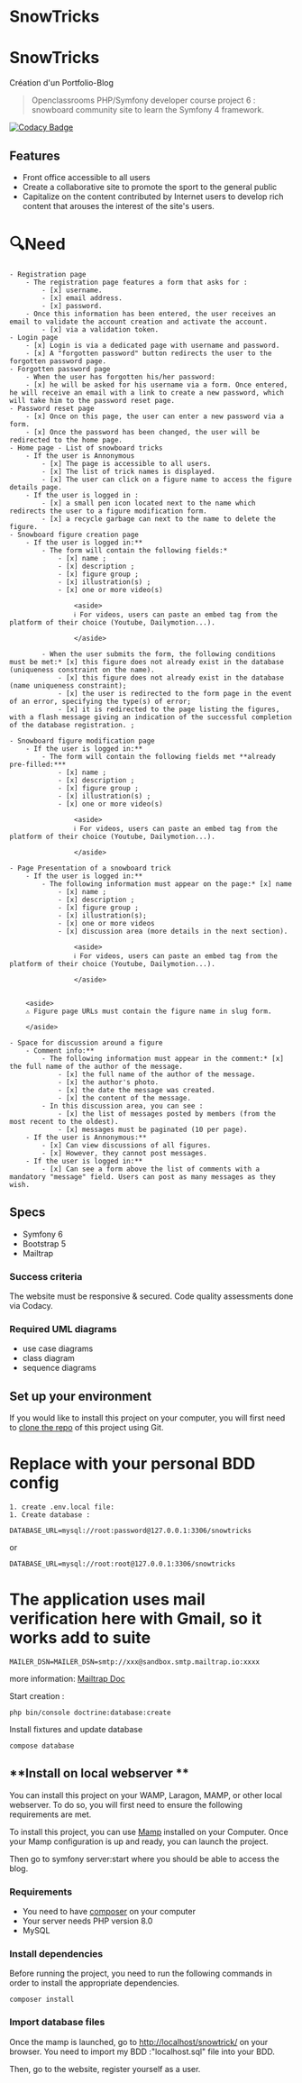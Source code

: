 SnowTricks
====
# SnowTricks

Création d'un Portfolio-Blog

> Openclassrooms PHP/Symfony developer course project 6 : snowboard community site to learn the Symfony 4 framework.

[![Codacy Badge](https://app.codacy.com/project/badge/Grade/16c567b246e54c2badd2806a2f69af2d)](https://app.codacy.com/gh/Getssone/Portfolio-Blog/dashboard?utm_source=gh&utm_medium=referral&utm_content=&utm_campaign=Badge_grade)

## Features

- Front office accessible to all users
- Create a collaborative site to promote the sport to the general public 
- Capitalize on the content contributed by Internet users to develop rich content that arouses the interest of the site's users.

# 🔍Need

    - Registration page
        - The registration page features a form that asks for :
            - [x] username.
            - [x] email address.
            - [x] password.
        - Once this information has been entered, the user receives an email to validate the account creation and activate the account.
            - [x] via a validation token.
    - Login page
        - [x] Login is via a dedicated page with username and password.
        - [x] A "forgotten password" button redirects the user to the forgotten password page.
    - Forgotten password page
        - When the user has forgotten his/her password:
        - [x] he will be asked for his username via a form. Once entered, he will receive an email with a link to create a new password, which will take him to the password reset page.
    - Password reset page
        - [x] Once on this page, the user can enter a new password via a form.
        - [x] Once the password has been changed, the user will be redirected to the home page.
    - Home page - List of snowboard tricks
        - If the user is Annonymous
            - [x] The page is accessible to all users.
            - [x] The list of trick names is displayed.
            - [x] The user can click on a figure name to access the figure details page.
        - If the user is logged in :
            - [x] a small pen icon located next to the name which redirects the user to a figure modification form.
            - [x] a recycle garbage can next to the name to delete the figure.
    - Snowboard figure creation page
        - If the user is logged in:**
            - The form will contain the following fields:*
                - [x] name ;
                - [x] description ;
                - [x] figure group ;
                - [x] illustration(s) ;
                - [x] one or more video(s)
                    
                    <aside>
                    ℹ️ For videos, users can paste an embed tag from the platform of their choice (Youtube, Dailymotion...).
                    
                    </aside>
                    
            - When the user submits the form, the following conditions must be met:* [x] this figure does not already exist in the database (uniqueness constraint on the name).
                - [x] this figure does not already exist in the database (name uniqueness constraint);
                - [x] the user is redirected to the form page in the event of an error, specifying the type(s) of error;
                - [x] it is redirected to the page listing the figures, with a flash message giving an indication of the successful completion of the database registration. ;

    - Snowboard figure modification page
        - If the user is logged in:**
            - The form will contain the following fields met **already pre-filled:***
                - [x] name ;
                - [x] description ;
                - [x] figure group ;
                - [x] illustration(s) ;
                - [x] one or more video(s)
                    
                    <aside>
                    ℹ️ For videos, users can paste an embed tag from the platform of their choice (Youtube, Dailymotion...).
                    
                    </aside>

    - Page Presentation of a snowboard trick
        - If the user is logged in:**
            - The following information must appear on the page:* [x] name
                - [x] name ;
                - [x] description ;
                - [x] figure group ;
                - [x] illustration(s);
                - [x] one or more videos
                - [x] discussion area (more details in the next section).
                    
                    <aside>
                    ℹ️ For videos, users can paste an embed tag from the platform of their choice (Youtube, Dailymotion...).
                    
                    </aside>
                    
        
        <aside>
        ⚠️ Figure page URLs must contain the figure name in slug form.
        
        </aside>
        
    - Space for discussion around a figure
        - Comment info:**
            - The following information must appear in the comment:* [x] the full name of the author of the message.
                - [x] the full name of the author of the message.
                - [x] the author's photo.
                - [x] the date the message was created.
                - [x] the content of the message.
            - In this discussion area, you can see :
                - [x] the list of messages posted by members (from the most recent to the oldest).
                - [x] messages must be paginated (10 per page).
        - If the user is Annonymous:**
            - [x] Can view discussions of all figures.
            - [x] However, they cannot post messages.
        - If the user is logged in:**
            - [x] Can see a form above the list of comments with a mandatory "message" field. Users can post as many messages as they wish.


## Specs

- Symfony 6
- Bootstrap 5
- Mailtrap

### Success criteria

The website must be responsive & secured. Code quality assessments done via Codacy.

### Required UML diagrams

- use case diagrams
- class diagram
- sequence diagrams

## Set up your environment

If you would like to install this project on your computer, you will first need to [clone the repo](https://github.com/Getssone/Snowtricks) of this project using Git.


#  Replace with your personal BDD config
 	1. create .env.local file:
	1. Create database :
```
DATABASE_URL=mysql://root:password@127.0.0.1:3306/snowtricks
```
or 
```
DATABASE_URL=mysql://root:root@127.0.0.1:3306/snowtricks
```

# The application uses mail verification here with Gmail, so it works add to suite 
```
MAILER_DSN=MAILER_DSN=smtp://xxx@sandbox.smtp.mailtrap.io:xxxx
```
more information: [Mailtrap Doc](https://github.com/railsware/mailtrap-php)

Start creation :

```
php bin/console doctrine:database:create
```

Install fixtures and update database

```
compose database
```



<!-- tabs:start  -->

## **Install on local webserver **

You can install this project on your WAMP, Laragon, MAMP, or other local webserver.
To do so, you will first need to ensure the following requirements are met.

To install this project, you can use [Mamp](https://www.mamp.info/en/windows/) installed on your Computer.
Once your Mamp configuration is up and ready, you can launch the project.

Then go to symfony server:start where you should be able to access the blog.

### Requirements

- You need to have [composer](https://getcomposer.org/download/) on your computer
- Your server needs PHP version 8.0
- MySQL


### Install dependencies

Before running the project, you need to run the following commands in order to install the appropriate dependencies.

`composer install`

<!-- tabs:end  -->

### Import database files

Once the mamp is launched, go to <http://localhost/snowtrick/> on your browser. You need to import my BDD :"localhost.sql" file into your BDD.

Then, go to the website, register yourself as a user.
